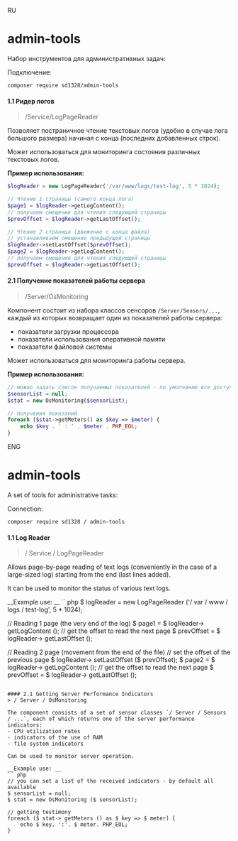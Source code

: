 RU 
# admin-tools

Набор инструментов  для административных задач:

Подключение:
```
composer require sd1328/admin-tools
```


#### 1.1 Ридер логов
> /Service/LogPageReader

Позволяет постраничное чтение текстовых логов (удобно в случае лога большого размера)  начиная с конца (последних добавленных строк).

Может использоваться для мониторинга состояния различных текстовых логов.

__Пример использования:__
```php
$logReader = new LogPageReader('/var/www/logs/test-log', 5 * 1024);

// Чтение 1 страницы (самого конца лога)
$page1 = $logReader->getLogContent();
// получаем смещение для чтения следующей страницы
$prevOffset = $logReader->getLastOffset();

// Чтение 2 страница (движение с конца файла)
// устанавливаем смещение предыдущей страницы
$logReader->setLastOffset($prevOffset);
$page2 = $logReader->getLogContent();
// получаем смещение для чтения следующей страницы
$prevOffset = $logReader->getLastOffset();
```

#### 2.1 Получение показателей работы сервера
> /Server/OsMonitoring

Компонент состоит из набора классов сенсоров `/Server/Sensors/...`, каждый из которых возвращает один из показателей работы сервера:
- показатели загрузки процессора
- показатели использования оперативной памяти
- показатели файловой системы

Может использоваться для мониторинга работы сервера.

__Пример использования:__
```php
// можно задать список получаемых показателей - по умолчанию все доступные
$sensorList = null;
$stat = new OsMonitoring($sensorList);

// получения показаний
foreach ($stat->getMeters() as $key => $meter) {
    echo $key . ' : ' . $meter . PHP_EOL;
}

```
ENG
# admin-tools

A set of tools for administrative tasks:

Connection:
```
composer require sd1328 / admin-tools
```


#### 1.1 Log Reader
> / Service / LogPageReader

Allows page-by-page reading of text logs (conveniently in the case of a large-sized log) starting from the end (last lines added).

It can be used to monitor the status of various text logs.

__Example use: __
`` php
$ logReader = new LogPageReader ('/ var / www / logs / test-log', 5 * 1024);

// Reading 1 page (the very end of the log)
$ page1 = $ logReader-> getLogContent ();
// get the offset to read the next page
$ prevOffset = $ logReader-> getLastOffset ();

// Reading 2 page (movement from the end of the file)
// set the offset of the previous page
$ logReader-> setLastOffset ($ prevOffset);
$ page2 = $ logReader-> getLogContent ();
// get the offset to read the next page
$ prevOffset = $ logReader-> getLastOffset ();
```

#### 2.1 Getting Server Performance Indicators
> / Server / OsMonitoring

The component consists of a set of sensor classes `/ Server / Sensors / ...`, each of which returns one of the server performance indicators:
- CPU utilization rates
- indicators of the use of RAM
- file system indicators

Can be used to monitor server operation.

__Example use: __
`` php
// you can set a list of the received indicators - by default all available
$ sensorList = null;
$ stat = new OsMonitoring ($ sensorList);

// getting testimony
foreach ($ stat-> getMeters () as $ key => $ meter) {
    echo $ key. ':'. $ meter. PHP_EOL;
}

```
